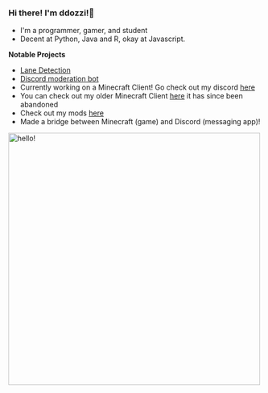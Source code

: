 ### Hi there! I'm ddozzi!👋

* I'm a programmer, gamer, and student 
* Decent at Python, Java and R, okay at Javascript.

**Notable Projects**
* [Lane Detection](https://github.com/ddozzi/Lane-Detection-v1.2)
* [Discord moderation bot](https://github.com/ddozzi/ban-notifier)                  
* Currently working on a Minecraft Client! Go check out my discord [here](https://discord.gg/TJfge8HC)
* You can check out my older Minecraft Client [here](https://ddozzi.github.io) it has since been abandoned
* Check out my mods [here](https://github.com/ddozzi?tab=repositories&q=mod&type=&language=java&sort=)
* Made a bridge between Minecraft (game) and Discord (messaging app)!


<p>
  <img width="500" alt="hello!" align="left" src="https://github-readme-stats.vercel.app/api?username=DDOZZI&theme=dark">
</p>

